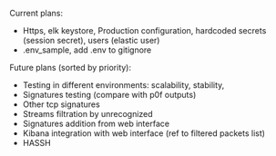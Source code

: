 Current plans:
* Https, elk keystore, Production configuration, hardcoded secrets (session secret), users (elastic user)
* .env_sample, add .env to gitignore

Future plans (sorted by priority): 
* Testing in different environments: scalability, stability, 
* Signatures testing (compare with p0f outputs)
* Other tcp signatures
* Streams filtration by unrecognized
* Signatures addition from web interface
* Kibana integration with web interface (ref to filtered packets list)
* HASSH
